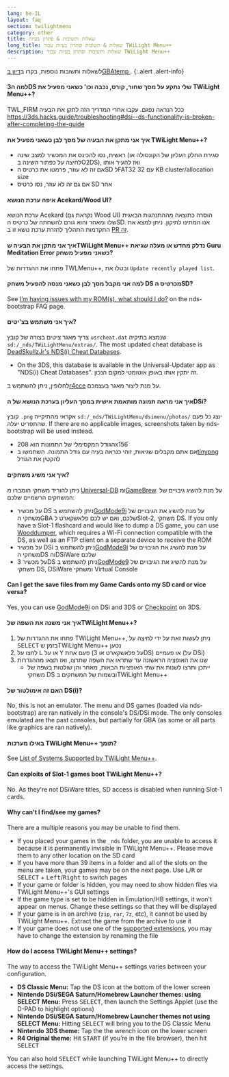 ```yaml
---
lang: he-IL
layout: faq
section: twilightmenu
category: other
title: שאלות ותשובות & פתרון בעיות
long_title: שאלות & תשובות ופתרון בעיות עבור TWiLight Menu++
description: שאלות ותשובות ופתרון בעיות עבור TWiLight Menu++
---
```


לשאלות ותשובות נוספות, בקרו ב[דיון בGBAtemp ](https://gbatemp.net/threads/ds-i-3ds-twilight-menu-gui-for-ds-i-games-and-ds-i-menu-replacement.472200/).
{:.alert .alert-info}

#### למה ה3DS שלי נתקע על מסך שחור, קורס, נכבה וכו' כשאני מפעיל את TWiLight Menu++?
TWL_FIRM ככל הנראה נפגם. עקבו אחרי המדריך הזה לתקן את הבעיה <https://3ds.hacks.guide/troubleshooting#dsi--ds-functionality-is-broken-after-completing-the-guide>

#### איך אני מתקן את הבעיה של מסך לבן כשאני מפעיל את TWiLight Menu++?
- ראשית, נסו להכינס את המכשיר למצב שינה (סגירת החלק העליון של הקונסולה או לחיצה על כפתור השינה בO2DS), ואז להעיר אותו
- אם זה לא עוזר, פרמטו את כרטיס הSD לFAT32 עם 32 KB cluster/allocation size
- אם גם זה לא עוזר, נסו כרטיס SD אחר

#### איפה ערכת הנושא Acekard/Wood UI?
ערכת הנושא Acekard (נקראת גם Wood UI) הוסרה כתוצאה מההתנהגות הבאגית שלו ומאחר והוא גורם להשחתה של כרטיס הSD. אנו המתינו לתיקון. ניתן למצא את התקדמות התהליך לחזרת ערכת נושא זו ב [PR זה](https://github.com/DS-Homebrew/TWiLightMenu/pull/1109).

#### איך אני מתקן את הבעיה שTWiLight Menu++ נדלק מחדש או מעלה שגיאת Guru Meditation Error כשאני מפעיל משחק?
פתחו את ההגדרות של TWLMenu++, ובטלו את `Update recently played list`.

#### למה אני מקבל מסך לבן כשאני מנסה להפעיל משחק DS מכרטיס הSD?
See [I’m having issues with my ROM(s), what should I do?](../nds-bootstrap/faq?faq=im-having-issues-with-my-roms-what-should-i-do) on the nds-bootstrap FAQ page.

#### איך אני משתמש בצ'יטים?
צריך מאגר ציטים בצורה של קובץ `usrcheat.dat` שנמצא בתיקיה `sd:/_nds/TWiLightMenu/extras/`. The most updated cheat database is [DeadSkullzJr's NDS(i) Cheat Databases](https://gbatemp.net/threads/488711/).
- On the 3DS, this database is available in the Universal-Updater app as "NDS(i) Cheat Databases". זה יתקין אותו באופן אוטומטי למקום הנכון.

לחלופין, ניתן להשתמש ב[r4cce](http://hp.vector.co.jp/authors/VA013928/soft_en.html) על מנת ליצור מאגר בעצמכם.

#### איך אני מראה תמונה מותאמת אישית במסך העליון בערכת הנושא של הDSi?
קובץ `.png` אקראי מהתיקייה `sd:/_nds/TWiLightMenu/dsimenu/photos/` יוצג כל פעם שהתפריט יעלה. If there are no applicable images, screenshots taken by nds-bootstrap will be used instead.

- הגודל המקסימלי של התמונות הוא 208x156
- אם אתם מקבלים שגיאות, זוהי כנראה בעיה עם גודל התמונה. השתמשו ב[tinypng](https://tinypng.com) להקטין את הגודל

#### איך אני משיג משחקים?
ניתן להוריד משחקי הומברו מ [Universal-DB](https://db.universal-team.net/ds) ומ[GameBrew](https://www.gamebrew.org/wiki/List_of_all_DS_homebrew#Games). על מנת להשיג גיבויים של המשחקים הרשמיים שלכם:
- על מכשיר DS ניתן להשתמש ב[GodMode9i](https://github.com/DS-Homebrew/GodMode9i/releases) על מנת להשיג את הגיבויים של משחקי הGBA שלכם, ואם יש לכם פלאשקארט לSlot-2, משחקי DS. If you only have a Slot-1 flashcard and would like to dump a DS game, you can use [Wooddumper](https://digiex.net/attachments/wooddumper_r89-zip.14735/), which requires a Wi-Fi connection compatible with the DS, as well as an FTP client on a separate device to receive the ROM
- על מכשיר DSi ניתן להשתמש ב[GodMode9i](https://github.com/DS-Homebrew/GodMode9i/releases) על מנת להשיג את הגיבויים של משחקי הDS והDSiWare שלכם
- על מכשיר 3DS ניתן להשתמש ב[GodMode9](https://github.com/d0k3/GodMode9/releases) על מנת להשיג את הגיבויים של משחקי DS, DSiWare ומשחקי Virtual Console

#### Can I get the save files from my Game Cards onto my SD card or vice versa?
Yes, you can use [GodMode9i](https://github.com/DS-Homebrew/GodMode9i/releases) on DSi and 3DS or [Checkpoint](https://github.com/FlagBrew/Checkpoint/releases) on 3DS.

#### איך אני משנה את השפה שלTWiLight Menu++?
1. פתחו את ההגדרות של TWiLight Menu++, ניתן לעשות זאת על ידי לחיצה על <kbd>SELECT</kbd> בזמן שTWiLight Menu++ נטען
1. לחצו על <kbd class="l">L</kbd> או על <kbd class="face">Y</kbd> פעם אחת (על פלאשקארט או 3DS) או פעמיים (על DSi)
1. שנו את האופציה הראשונה עד שתראו את השפה שתרצו, ואז תצאו מההגדרות
   - ייתכן ותרצו לשנות את שתי האופציות הבאות, מאחר והן שולטות בשפה של משחקי DS ובשמות של המשחקים בTWiLight Menu++

#### האם זה אימולטור של DS(i)&lrm;?
No, this is not an emulator. The menu and DS games (loaded via nds-bootstrap) are ran natively in the console's DS/DSi mode. The only consoles emulated are the past consoles, but partially for GBA (as some or all parts like graphics are ran natively).

#### באילו מערכות TWiLight Menu++ תומך?
See [List of Systems Supported by TWiLight Menu++](../ds-index/emulators#list-of-supported-systems-by-twilight-menu).

#### Can exploits of Slot-1 games boot TWiLight Menu++?
No. As they're not DSiWare titles, SD access is disabled when running Slot-1 cards.

#### Why can't I find/see my games?
There are a multiple reasons you may be unable to find them.
- If you placed your games in the `_nds` folder, you are unable to access it because it is permanently invisible in TWiLight Menu++. Please move them to any other location on the SD card
- If you have more than 39 items in a folder and all of the slots on the menu are taken, your games may be on the next page. Use <kbd class="l">L</kbd>/<kbd class="r">R</kbd> or <kbd>SELECT</kbd> + <kbd>Left</kbd>/<kbd>Right</kbd> to switch pages
- If your game or folder is hidden, you may need to show hidden files via TWiLight Menu++'s GUI settings
- If the game type is set to be hidden in Emulation/HB settings, it won't appear on menus. Change these settings so that they will be displayed
- If your game is in an archive (`zip`, `rar`, `7z`, etc), it cannot be used by TWiLight Menu++. Extract the game from the archive to use it
- If your game does not use one of the [supported extensions](../ds-index/emulators#list-of-systems-supported-by-twilight-menu), you may have to change the extension by renaming the file

#### How do I access TWiLight Menu++ settings?
The way to access the TWiLight Menu++ settings varies between your configuration.
- **DS Classic Menu:** Tap the DS icon at the bottom of the lower screen
- **Nintendo DSi/SEGA Saturn/Homebrew Launcher themes: using SELECT Menu:** Press <kbd>SELECT</kbd>, then launch the Settings Applet (use the D-PAD to highlight options)
- **Nintendo DSi/SEGA Saturn/Homebrew Launcher themes not using SELECT Menu:** Hitting <kbd>SELECT</kbd> will bring you to the DS Classic Menu
- **Nintendo 3DS theme:** Tap the the wrench icon on the lower screen
- **R4 Original theme:** Hit <kbd>START</kbd> (if you’re in the file browser), then hit <kbd>SELECT</kbd>

You can also hold <kbd>SELECT</kbd> while launching TWiLight Menu++ to directly access the settings.
